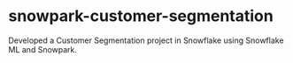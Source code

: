 # snowpark-customer-segmentation
Developed a Customer Segmentation project in Snowflake using Snowflake ML and Snowpark.
